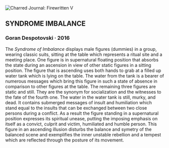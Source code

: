 <div class="artwork-of-the-day">
  <div class="container">
    <div class="img-wrapper">
      <img
        src="https://uploads4.wikiart.org/00165/images/goran-despotovski/syndrome-imbalance-5-1.jpg!Large.jpg"
        alt="Charred Journal: Firewritten V" />
    </div>
    <div class="artwork-detail">
      <div class="artwork-origin"> 
        <h2 class="artwork-name">SYNDROME IMBALANCE</h2>
        <h3 class="artist">
          Goran Despotovski
                    ·  2016
        </h3>
      </div>
      <p class="description">
        <span class="artwork-description-text ng-binding" ng-bind-html="viewModel.ArtworkOfTheDay.Description | unsafe">The <i>Syndrome of Imbalance</i> displays male figures (dummies) in a group, wearing classic suits, sitting at the table which represents a ritual site and a meeting place. One figure is in supernatural floating position that absorbs the state during an ascension in view of other static figures in a sitting position. The figure that is ascending uses both hands to grab at a filled up water tank which is lying on the table. The water from the tank is a bearer of numerous messages which bring this figure in such a state of absence in comparison to other figures at the table. The remaining three figures are static and still. They are the synonym for socialization and the witnesses to the fate of the fourth one. The water in the water tank is still, murky, and dead. It contains submerged messages of insult and humiliation which stand equal to the insults that can be exchanged between two close persons during a conflict. As a result the figure standing in a supernatural position expresses its spiritual unease, putting the imposing emphasis on itself as a convict, culprit and victim, humiliated and humble person. This figure in an ascending illusion disturbs the balance and symetry of the balanced scene and exemplifies the inner unstable rebellion and a tempest which are reflected through the posture of its movement.</span>
                        <div class="text-shadow-container" ng-show="showShadow" style=""></div>
      </p>
    </div>
  </div>

</div>
